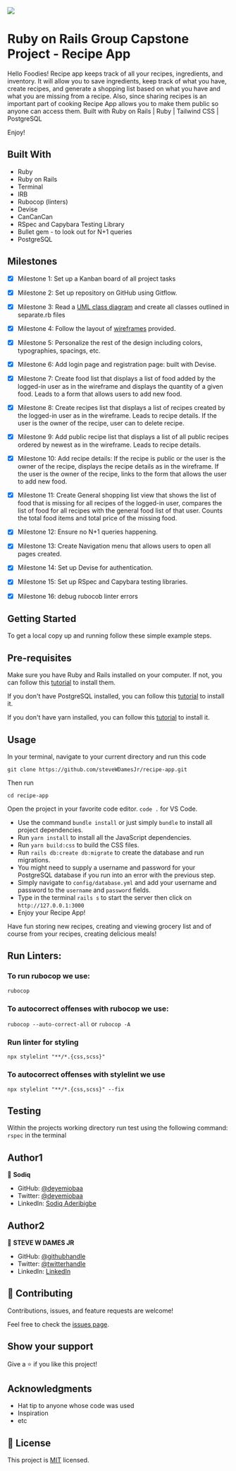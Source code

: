 ![](https://img.shields.io/badge/Microverse-blueviolet)

# Ruby on Rails Group Capstone Project - Recipe App

Hello Foodies! Recipe app keeps track of all your recipes, ingredients, and inventory. It will allow you to save ingredients, keep track of what you have, create recipes, and generate a shopping list based on what you have and what you are missing from a recipe. Also, since sharing recipes is an important part of cooking Recipe App allows you to make them public so anyone can access them. Built with Ruby on Rails | Ruby | Tailwind CSS | PostgreSQL

Enjoy!


## Built With

- Ruby
- Ruby on Rails
- Terminal
- IRB
- Rubocop (linters)
- Devise
- CanCanCan
- RSpec and Capybara Testing Library
- Bullet gem - to look out for N+1 queries
- PostgreSQL

## Milestones

- [x] Milestone 1: Set up a Kanban board of all project tasks
- [x] Milestone 2: Set up repository on GitHub using Gitflow.
- [x] Milestone 3: Read a [UML class diagram](https://github.com/microverseinc/curriculum-rails/blob/main/recipe-app/images/recipe_erd_2_members.png) and create all classes outlined in separate.rb files
- [x] Milestone 4: Follow the layout of [wireframes](https://github.com/microverseinc/curriculum-rails/blob/main/recipe-app/buisness_requirements.md) provided. 
- [x] Milestone 5: Personalize the rest of the design including colors, typographies, spacings, etc.
- [x] Milestone 6: Add login page and registration page: built with Devise.
- [x] Milestone 7: Create food list that displays a list of food added by the logged-in user as in the wireframe and displays the quantity of a given food. Leads to a form that allows users to add new food.
- [x] Milestone 8: Create recipes list that displays a list of recipes created by the logged-in user as in the wireframe. Leads to recipe details. If the user is the owner of the recipe, user can to delete recipe.
- [x] Milestone 9: Add public recipe list that displays a list of all public recipes ordered by newest as in the wireframe. Leads to recipe details.
- [x] Milestone 10: Add recipe details: If the recipe is public or the user is the owner of the recipe, displays the recipe details as in the wireframe. If the user is the owner of the recipe, links to the form that allows the user to add new food.
- [x] Milestone 11: Create General shopping list view  that shows the list of food that is missing for all recipes of the logged-in user, compares the list of food for all recipes with the general food list of that user. Counts the total food items and total price of the missing food.
- [x] Milestone 12:  Ensure no N+1 queries happening.
- [x] Milestone 13: Create Navigation menu that allows users to open all pages created.
- [x] Milestone 14: Set up Devise for authentication.
- [x] Milestone 15: Set up RSpec and Capybara testing libraries.
- [x] Milestone 16: debug rubocob linter errors


## Getting Started

To get a local copy up and running follow these simple example steps.


## Pre-requisites
Make sure you have Ruby and Rails installed on your computer. If not, you can follow this [tutorial](https://guides.rubyonrails.org/getting_started.html#creating-a-new-rails-project) to install them.

If you don't have PostgreSQL installed, you can follow this [tutorial](https://www.postgresql.org/download/) to install it.

If you don't have yarn installed, you can follow this [tutorial](https://classic.yarnpkg.com/en/docs/install/#debian-stable) to install it.
  
## Usage
In your terminal, navigate to your current directory and run this code

`git clone https://github.com/steveWDamesJr/recipe-app.git`

Then run

`cd recipe-app`

Open the project in your favorite code editor. `code .` for VS Code.

  - Use the command `bundle install` or just simply `bundle` to install all project dependencies.
  - Run `yarn install` to install all the JavaScript dependencies.
  - Run `yarn build:css` to build the CSS files.
  - Run `rails db:create db:migrate` to create the database and run migrations.
  - You might need to supply a username and password for your PostgreSQL database if you run into an error with the previous step.
  - Simply navigate to `config/database.yml` and add your username and password to the `username` and `password` fields.
  - Type in the terminal `rails s` to start the server then click on `http://127.0.0.1:3000`
  - Enjoy your Recipe App!
  
  Have fun storing new recipes, creating and viewing grocery list and of course from your recipes, creating delicious meals!

## Run Linters:

### To run rubocop we use:

`rubocop`

### To autocorrect offenses with rubocop we use:

`rubocop --auto-correct-all` or
`rubocop -A`

### Run linter for styling

`npx stylelint "**/*.{css,scss}"`

### To autocorrect offenses with stylelint we use

`npx stylelint "**/*.{css,scss}" --fix`


## Testing

   Within the projects working directory run test using the following command:
  `rspec` in the terminal


## Author1
👤 **Sodiq**

- GitHub: [@deyemiobaa](https://github.com/deyemiobaa)
- Twitter: [@deyemiobaa](https://twitter.com/deyemiobaa)
- LinkedIn: [Sodiq Aderibigbe](https://linkedin.com/in/sodiqa)


## Author2
👤 **STEVE W DAMES JR**

- GitHub: [@githubhandle](https://github.com/steveWDamesJr)
- Twitter: [@twitterhandle](https://twitter.com/Steve88312331)
- LinkedIn: [LinkedIn](https://www.linkedin.com/in/steve-w-dames-jr/)

## 🤝 Contributing

Contributions, issues, and feature requests are welcome!

Feel free to check the [issues page](https://github.com/steveWDamesJr/recipe-app/issues).


## Show your support

Give a ⭐️ if you like this project!


## Acknowledgments

- Hat tip to anyone whose code was used
- Inspiration
- etc


## 📝 License

This project is [MIT](LICENSE) licensed.
